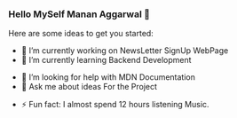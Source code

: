 ### Hello MySelf Manan Aggarwal  👋


Here are some ideas to get you started:

- 🔭 I’m currently working on NewsLetter SignUp WebPage
- 🌱 I’m currently learning Backend Development
<!--- 👯 I’m looking to collaborate on --> 
- 🤔 I’m looking for help with MDN Documentation
- 💬 Ask me about ideas For the Project
<!--- 📫 How to reach me: 
- 😄 Pronouns: ...
-->
- ⚡ Fun fact: I almost spend 12 hours listening Music.
